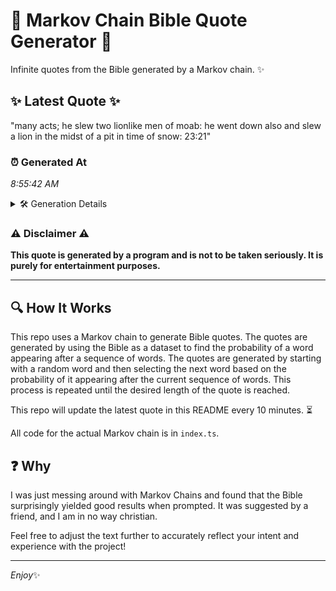 # 📖 Markov Chain Bible Quote Generator 📖

Infinite quotes from the Bible generated by a Markov chain. ✨

## ✨ Latest Quote ✨
"many acts; he slew two lionlike men of moab: he went down also and slew a lion in the midst of a pit in time of snow: 23:21"

### ⏰ Generated At
*8:55:42 AM*

<details>
    <summary>🛠️ Generation Details</summary>
    <p>
        <strong>🌱 Seed:</strong> many<br>
        <strong>🔄 Iterations:</strong> 27<br>
        <strong>📜 Context History:</strong><br>[ many ]: acts;<br>[ many, acts; ]: he<br>[ many, acts;, he ]: slew<br>[ many, acts;, he, slew ]: two<br>[ many, acts;, he, slew, two ]: lionlike<br>[ many, acts;, he, slew, two, lionlike ]: men<br>[ acts;, he, slew, two, lionlike, men ]: of<br>[ he, slew, two, lionlike, men, of ]: moab:<br>[ slew, two, lionlike, men, of, moab: ]: he<br>[ two, lionlike, men, of, moab:, he ]: went<br>[ lionlike, men, of, moab:, he, went ]: down<br>[ men, of, moab:, he, went, down ]: also<br>[ of, moab:, he, went, down, also ]: and<br>[ moab:, he, went, down, also, and ]: slew<br>[ he, went, down, also, and, slew ]: a<br>[ went, down, also, and, slew, a ]: lion<br>[ down, also, and, slew, a, lion ]: in<br>[ also, and, slew, a, lion, in ]: the<br>[ and, slew, a, lion, in, the ]: midst<br>[ slew, a, lion, in, the, midst ]: of<br>[ a, lion, in, the, midst, of ]: a<br>[ lion, in, the, midst, of, a ]: pit<br>[ in, the, midst, of, a, pit ]: in<br>[ the, midst, of, a, pit, in ]: time<br>[ midst, of, a, pit, in, time ]: of<br>[ of, a, pit, in, time, of ]: snow:<br>[ a, pit, in, time, of, snow: ]: 23:21<br>
    </p>
</details>

### ⚠️ Disclaimer ⚠️
**This quote is generated by a program and is not to be taken seriously. It is purely for entertainment purposes.**

---

## 🔍 How It Works

This repo uses a Markov chain to generate Bible quotes. The quotes are generated by using the Bible as a dataset to find the probability of a word appearing after a sequence of words. The quotes are generated by starting with a random word and then selecting the next word based on the probability of it appearing after the current sequence of words. This process is repeated until the desired length of the quote is reached.

This repo will update the latest quote in this README every 10 minutes. ⏳

All code for the actual Markov chain is in `index.ts`.

## ❓ Why

I was just messing around with Markov Chains and found that the Bible surprisingly yielded good results when prompted. 
It was suggested by a friend, and I am in no way christian.

Feel free to adjust the text further to accurately reflect your intent and experience with the project!

---

*Enjoy*✨
